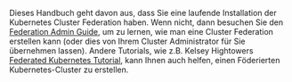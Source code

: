 Dieses Handbuch geht davon aus, dass Sie eine laufende Installation der Kubernetes Cluster Federation haben. 
Wenn nicht, dann besuchen Sie den [Federation Admin Guide](/docs/tutorials/federation/set-up-cluster-federation-kubefed/), um zu lernen, wie man
eine Cluster Federation erstellen kann (oder dies von Ihrem Cluster Administrator für Sie übernehmen lassen).
Andere Tutorials, wie z.B. Kelsey Hightowers [Federated Kubernetes Tutorial](https://github.com/kelseyhightower/kubernetes-cluster-federation),
kann Ihnen auch helfen, einen Föderierten Kubernetes-Cluster zu erstellen.